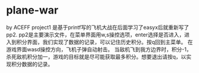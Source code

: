 ﻿# plane-war
by ACEFF 
project1 是基于printf写的飞机大战在后面学习了easyx后就重新写了pp2.
pp2是主要演示文件，在菜单界面用w,s操控选项，enter选择是否进入，进入到积分界面，我们实现了数据的记录，可以记住历史积分。按q回到主菜单。
在游戏界面wasd操控方向，飞机子弹自动射击。
当敌机飞到我方边界时，积分-1，杀死敌机积分加一，游戏的目标就是尽可能获取最多积分。想要退出请按q，以实现积分数据的记录。
